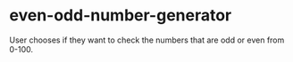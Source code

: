 # even-odd-number-generator
User chooses if they want to check the numbers that are odd or even from 0-100.
